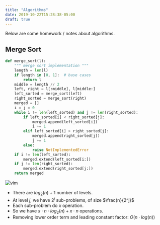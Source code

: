 ```yaml
---
title: "Algorithms"
date: 2019-10-22T15:28:38-05:00
draft: true
---
```


Below are some homework / notes about algorithms.

## Merge Sort
```python
def merge_sort(l):
    """ merge sort implementation """
    length = len(l)
    if length in [0, 1]:  # base cases
        return l
    middle = length // 2
    left, right = l[:middle], l[middle:] 
    left_sorted = merge_sort(left)
    right_sorted = merge_sort(right)
    merged = []
    i = j = 0
    while i != len(left_sorted) and j != len(right_sorted):
        if left_sorted[i] < right_sorted[j]:
            merged.append(left_sorted[i])
            i += 1
        elif left_sorted[i] > right_sorted[j]:
            merged.append(right_sorted[j])
            j += 1
        else:
            raise NotImplementedError
    if i != len(left_sorted):
        merged.extend(left_sorted[i:])
    if j != len(right_sorted):
        merged.extend(right_sorted[j:])
    return merged
```

![vim](/merge_sort.png)

* There are $log_2(n) + 1$ number of levels.
* At level $j$, we have $2^j$ sub-problems, of size $\frac{n}{2^j}$
* Each sub-problem do $x$ operation.
* So we have $x \cdot n \cdot log_2(n) + x \cdot n$ operations.
* Removing lower order term and leading constant factor: $O(n \cdot log(n))$
